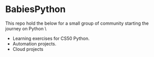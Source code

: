 # BabiesPython
This repo hold the below for a small group of community starting the journey on Python  \
  - Learning exercises for CS50 Python. 
  - Automation projects.
  - Cloud projects


